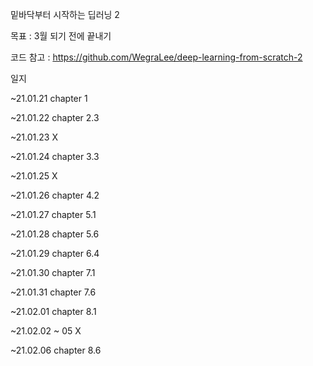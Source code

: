 밑바닥부터 시작하는 딥러닝 2

목표 : 3월 되기 전에 끝내기

코드 참고 :  https://github.com/WegraLee/deep-learning-from-scratch-2

일지

~21.01.21 chapter 1

~21.01.22 chapter 2.3

~21.01.23 X

~21.01.24 chapter 3.3

~21.01.25 X

~21.01.26 chapter 4.2

~21.01.27 chapter 5.1

~21.01.28 chapter 5.6

~21.01.29 chapter 6.4

~21.01.30 chapter 7.1

~21.01.31 chapter 7.6

~21.02.01 chapter 8.1

~21.02.02 ~ 05 X

~21.02.06 chapter 8.6